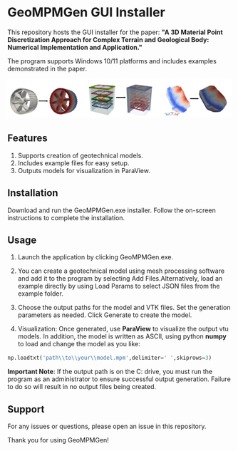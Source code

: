# GeoMPMGen GUI Installer


This repository hosts the GUI installer for the paper: **"A 3D Material Point Discretization Approach for Complex Terrain and Geological Body: Numerical Implementation and Application."** 

The program supports Windows 10/11 platforms and includes examples demonstrated in the paper.

![Example Image](img/readme.png)

## Features

1. Supports creation of geotechnical models.
2. Includes example files for easy setup.
3. Outputs models for visualization in ParaView.

## Installation
Download and run the GeoMPMGen.exe installer.
Follow the on-screen instructions to complete the installation.

## Usage
1. Launch the application by clicking GeoMPMGen.exe.

2. You can create a geotechnical model using mesh processing software and add it to the program by selecting Add Files.Alternatively, load an example directly by using Load Params to select JSON files from the example folder.

3. Choose the output paths for the model and VTK files.
Set the generation parameters as needed.
Click Generate to create the model.

4. Visualization: Once generated, use **ParaView** to visualize the output vtu models. In addition, the model is written as ASCII, using python **numpy** to load and change the model as you like:

~~~ python
np.loadtxt('path\\to\\your\\model.mpm',delimiter=' ',skiprows=3)
~~~

**Important Note**: If the output path is on the C: drive, you must run the program as an administrator to ensure successful output generation. Failure to do so will result in no output files being created.

## Support

For any issues or questions, please open an issue in this repository.

Thank you for using GeoMPMGen!